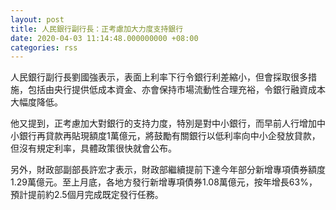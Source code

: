 ```yaml
---
layout: post
title: 人民銀行副行長：正考慮加大力度支持銀行
date: 2020-04-03 11:14:48.000000000 +08:00
categories: rss
---
```


人民銀行副行長劉國強表示，表面上利率下行令銀行利差縮小，但會採取很多措施，包括由央行提供低成本資金、亦會保持市場流動性合理充裕，令銀行融資成本大幅度降低。

他又提到，正考慮加大對銀行的支持力度，特別是對中小銀行，而早前人行增加中小銀行再貸款再貼現額度1萬億元，將鼓勵有關銀行以低利率向中小企發放貸款，但沒有規定利率，具體政策很快就會公布。

另外，財政部副部長許宏才表示，財政部繼續提前下達今年部分新增專項債券額度1.29萬億元。至上月底，各地方發行新增專項債券1.08萬億元，按年增長63%，預計提前約2.5個月完成既定發行任務。
